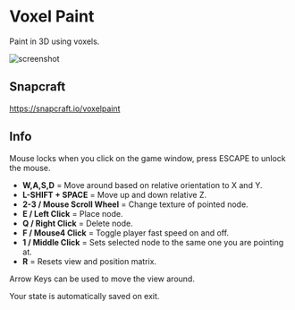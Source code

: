 # Voxel Paint
Paint in 3D using voxels.

![screenshot](https://dashboard.snapcraft.io/site_media/appmedia/2023/07/Screenshot_2023-07-07_01-56-44_oXveCB3.png)

## Snapcraft
https://snapcraft.io/voxelpaint

## Info
Mouse locks when you click on the game window, press ESCAPE to unlock the mouse.

* **W,A,S,D** = Move around based on relative orientation to X and Y.
* **L-SHIFT + SPACE** = Move up and down relative Z.
* **2-3 / Mouse Scroll Wheel** = Change texture of pointed node.
* **E / Left Click** = Place node.
* **Q / Right Click** = Delete node.
* **F / Mouse4 Click** = Toggle player fast speed on and off.
* **1 / Middle Click** = Sets selected node to the same one you are pointing at.
* **R** = Resets view and position matrix.

Arrow Keys can be used to move the view around.

Your state is automatically saved on exit.
